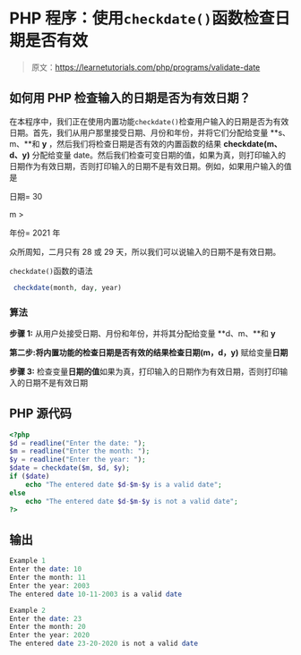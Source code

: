# PHP 程序：使用`checkdate()`函数检查日期是否有效

> 原文：<https://learnetutorials.com/php/programs/validate-date>

## 如何用 PHP 检查输入的日期是否为有效日期？

在本程序中，我们正在使用内置功能`checkdate()`检查用户输入的日期是否为有效日期。首先，我们从用户那里接受日期、月份和年份，并将它们分配给变量 **s、m、**和 **y** ，然后我们将检查日期是否有效的内置函数的结果 **checkdate(m、d、y)** 分配给变量 date。然后我们检查可变日期的值，如果为真，则打印输入的日期作为有效日期，否则打印输入的日期不是有效日期。例如，如果用户输入的值是

日期= 30

m >

年份= 2021 年

众所周知，二月只有 28 或 29 天，所以我们可以说输入的日期不是有效日期。

`checkdate()`函数的语法

```php
 checkdate(month, day, year) 

```

### 算法

**步骤 1:** 从用户处接受日期、月份和年份，并将其分配给变量 **d、m、**和 **y**

**第二步:**将内置功能的检查日期是否有效的结果**检查日期(m，d，y)** 赋给变量**日期**

**步骤 3:** 检查变量**日期的值**如果为真，打印输入的日期作为有效日期，否则打印输入的日期不是有效日期

## PHP 源代码

```php
<?php
$d = readline("Enter the date: ");
$m = readline("Enter the month: ");
$y = readline("Enter the year: ");
$date = checkdate($m, $d, $y);
if ($date)
    echo "The entered date $d-$m-$y is a valid date";
else
    echo "The entered date $d-$m-$y is not a valid date";
?>

```

## 输出

```php
Example 1
Enter the date: 10
Enter the month: 11
Enter the year: 2003
The entered date 10-11-2003 is a valid date

Example 2
Enter the date: 23
Enter the month: 20
Enter the year: 2020
The entered date 23-20-2020 is not a valid date
```